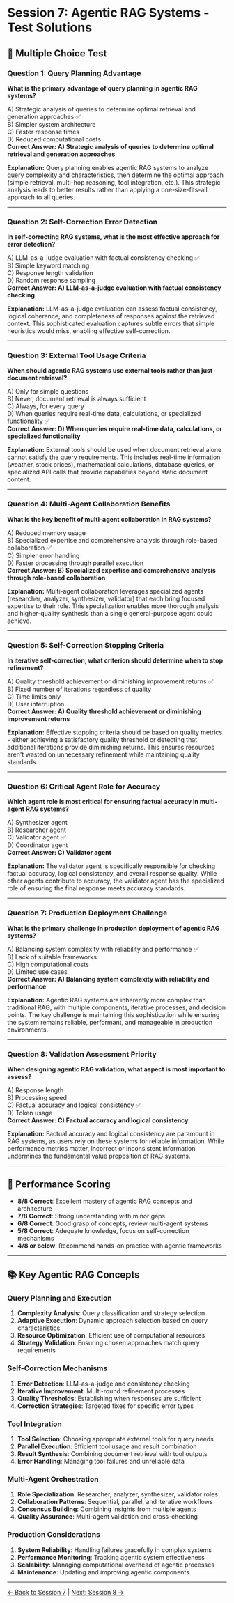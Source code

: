 # Session 7: Agentic RAG Systems - Test Solutions

## 📝 Multiple Choice Test

### Question 1: Query Planning Advantage

**What is the primary advantage of query planning in agentic RAG systems?**

A) Strategic analysis of queries to determine optimal retrieval and generation approaches ✅  
B) Simpler system architecture  
C) Faster response times  
D) Reduced computational costs  
**Correct Answer: A) Strategic analysis of queries to determine optimal retrieval and generation approaches**

**Explanation:** Query planning enables agentic RAG systems to analyze query complexity and characteristics, then determine the optimal approach (simple retrieval, multi-hop reasoning, tool integration, etc.). This strategic analysis leads to better results rather than applying a one-size-fits-all approach to all queries.

---

### Question 2: Self-Correction Error Detection

**In self-correcting RAG systems, what is the most effective approach for error detection?**

A) LLM-as-a-judge evaluation with factual consistency checking ✅  
B) Simple keyword matching  
C) Response length validation  
D) Random response sampling  
**Correct Answer: A) LLM-as-a-judge evaluation with factual consistency checking**

**Explanation:** LLM-as-a-judge evaluation can assess factual consistency, logical coherence, and completeness of responses against the retrieved context. This sophisticated evaluation captures subtle errors that simple heuristics would miss, enabling effective self-correction.

---

### Question 3: External Tool Usage Criteria

**When should agentic RAG systems use external tools rather than just document retrieval?**

A) Only for simple questions  
B) Never, document retrieval is always sufficient  
C) Always, for every query  
D) When queries require real-time data, calculations, or specialized functionality ✅  
**Correct Answer: D) When queries require real-time data, calculations, or specialized functionality**

**Explanation:** External tools should be used when document retrieval alone cannot satisfy the query requirements. This includes real-time information (weather, stock prices), mathematical calculations, database queries, or specialized API calls that provide capabilities beyond static document content.

---

### Question 4: Multi-Agent Collaboration Benefits

**What is the key benefit of multi-agent collaboration in RAG systems?**

A) Reduced memory usage  
B) Specialized expertise and comprehensive analysis through role-based collaboration ✅  
C) Simpler error handling  
D) Faster processing through parallel execution  
**Correct Answer: B) Specialized expertise and comprehensive analysis through role-based collaboration**

**Explanation:** Multi-agent collaboration leverages specialized agents (researcher, analyzer, synthesizer, validator) that each bring focused expertise to their role. This specialization enables more thorough analysis and higher-quality synthesis than a single general-purpose agent could achieve.

---

### Question 5: Self-Correction Stopping Criteria

**In iterative self-correction, what criterion should determine when to stop refinement?**

A) Quality threshold achievement or diminishing improvement returns ✅  
B) Fixed number of iterations regardless of quality  
C) Time limits only  
D) User interruption  
**Correct Answer: A) Quality threshold achievement or diminishing improvement returns**

**Explanation:** Effective stopping criteria should be based on quality metrics - either achieving a satisfactory quality threshold or detecting that additional iterations provide diminishing returns. This ensures resources aren't wasted on unnecessary refinement while maintaining quality standards.

---

### Question 6: Critical Agent Role for Accuracy

**Which agent role is most critical for ensuring factual accuracy in multi-agent RAG systems?**

A) Synthesizer agent  
B) Researcher agent  
C) Validator agent ✅  
D) Coordinator agent  
**Correct Answer: C) Validator agent**

**Explanation:** The validator agent is specifically responsible for checking factual accuracy, logical consistency, and overall response quality. While other agents contribute to accuracy, the validator agent has the specialized role of ensuring the final response meets accuracy standards.

---

### Question 7: Production Deployment Challenge

**What is the primary challenge in production deployment of agentic RAG systems?**

A) Balancing system complexity with reliability and performance ✅  
B) Lack of suitable frameworks  
C) High computational costs  
D) Limited use cases  
**Correct Answer: A) Balancing system complexity with reliability and performance**

**Explanation:** Agentic RAG systems are inherently more complex than traditional RAG, with multiple components, iterative processes, and decision points. The key challenge is maintaining this sophistication while ensuring the system remains reliable, performant, and manageable in production environments.

---

### Question 8: Validation Assessment Priority

**When designing agentic RAG validation, what aspect is most important to assess?**

A) Response length  
B) Processing speed  
C) Factual accuracy and logical consistency ✅  
D) Token usage  
**Correct Answer: C) Factual accuracy and logical consistency**

**Explanation:** Factual accuracy and logical consistency are paramount in RAG systems, as users rely on these systems for reliable information. While performance metrics matter, incorrect or inconsistent information undermines the fundamental value proposition of RAG systems.

---

## 🎯 Performance Scoring

- **8/8 Correct**: Excellent mastery of agentic RAG concepts and architecture
- **7/8 Correct**: Strong understanding with minor gaps
- **6/8 Correct**: Good grasp of concepts, review multi-agent systems
- **5/8 Correct**: Adequate knowledge, focus on self-correction mechanisms
- **4/8 or below**: Recommend hands-on practice with agentic frameworks

---

## 📚 Key Agentic RAG Concepts

### Query Planning and Execution

1. **Complexity Analysis**: Query classification and strategy selection
2. **Adaptive Execution**: Dynamic approach selection based on query characteristics
3. **Resource Optimization**: Efficient use of computational resources
4. **Strategy Validation**: Ensuring chosen approaches match query requirements

### Self-Correction Mechanisms

1. **Error Detection**: LLM-as-a-judge and consistency checking
2. **Iterative Improvement**: Multi-round refinement processes
3. **Quality Thresholds**: Establishing when responses are sufficient
4. **Correction Strategies**: Targeted fixes for specific error types

### Tool Integration

1. **Tool Selection**: Choosing appropriate external tools for query needs
2. **Parallel Execution**: Efficient tool usage and result combination
3. **Result Synthesis**: Combining document retrieval with tool outputs
4. **Error Handling**: Managing tool failures and unreliable data

### Multi-Agent Orchestration

1. **Role Specialization**: Researcher, analyzer, synthesizer, validator roles
2. **Collaboration Patterns**: Sequential, parallel, and iterative workflows
3. **Consensus Building**: Combining insights from multiple agents
4. **Quality Assurance**: Multi-agent validation and cross-checking

### Production Considerations

1. **System Reliability**: Handling failures gracefully in complex systems
2. **Performance Monitoring**: Tracking agentic system effectiveness
3. **Scalability**: Managing computational overhead of agentic processes
4. **Maintenance**: Updating and improving agentic components

---

[← Back to Session 7](Session7_Agentic_RAG_Systems.md) | [Next: Session 8 →](Session8_MultiModal_Advanced_RAG.md)
